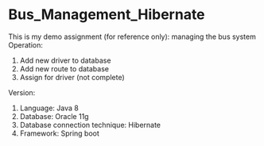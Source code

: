 # Bus_Management_Hibernate

This is my demo assignment (for reference only): managing the bus system 
Operation:
1. Add new driver to database
2. Add new route to database
3. Assign for driver (not complete)

Version:
1. Language: Java 8
2. Database: Oracle 11g
3. Database connection technique: Hibernate
4. Framework: Spring boot 
